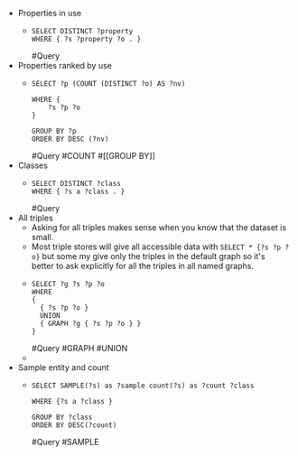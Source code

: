- Properties in use
	- ```sparql
	  SELECT DISTINCT ?property 
	  WHERE { ?s ?property ?o . } 
	  ```
	  #Query
- Properties ranked by use
	- ```sparql
	  SELECT ?p (COUNT (DISTINCT ?o) AS ?nv)
	  
	  WHERE {
	      ?s ?p ?o 
	  }
	  
	  GROUP BY ?p
	  ORDER BY DESC (?nv)
	  
	  ```
	  #Query #COUNT #[[GROUP BY]]
- Classes
	- ```sparql
	  SELECT DISTINCT ?class 
	  WHERE { ?s a ?class . } 
	  ```
	  #Query
- All triples
	- Asking for all triples makes sense when you know that the dataset is small.
	- Most triple stores will give all accessible data with `SELECT * {?s ?p ?o}` but some my give only the triples in the default graph so it's better to ask explicitly for all the triples in all named graphs.
	- ```sparql
	  SELECT ?g ?s ?p ?o
	  WHERE
	  {
	  	{ ?s ?p ?o }
	  	UNION
	  	{ GRAPH ?g { ?s ?p ?o } }
	  }
	  ```
	  #Query #GRAPH #UNION
	-
- Sample entity and count
	- ```sparql
	  SELECT SAMPLE(?s) as ?sample count(?s) as ?count ?class
	  
	  WHERE {?s a ?class }
	  
	  GROUP BY ?class
	  ORDER BY DESC(?count)
	  ```
	  #Query #SAMPLE